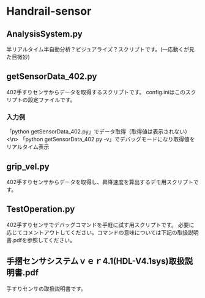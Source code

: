 # Handrail-sensor

<h2>AnalysisSystem.py</h2>
半リアルタイム半自動分析？ビジュアライズ？スクリプトです。(一応動くが見た目微妙)

<h2>getSensorData_402.py</h2>
402手すりセンサからデータを取得するスクリプトです。
config.iniはこのスクリプトの設定ファイルです。

<h3>入力例</h3>
「python getSensorData_402.py」でデータ取得（取得値は表示されない）<\n>
「python getSensorData_402.py -v」でデバッグモードになり取得値をリアルタイム表示
  
<h2>grip_vel.py</h2>
402手すりセンサからデータを取得し、昇降速度を算出するデモ用スクリプトです。

<h2>TestOperation.py</h2>
402手すりセンサでデバッグコマンドを手軽に試す用スクリプトです。
必要に応じてコメントアウトしてください。コマンドの意味については下記の取扱説明書.pdfを参照してください。

<h2>手摺センサシステムｖｅｒ4.1(HDL-V4.1sys)取扱説明書.pdf</h2>
手すりセンサの取扱説明書です。

